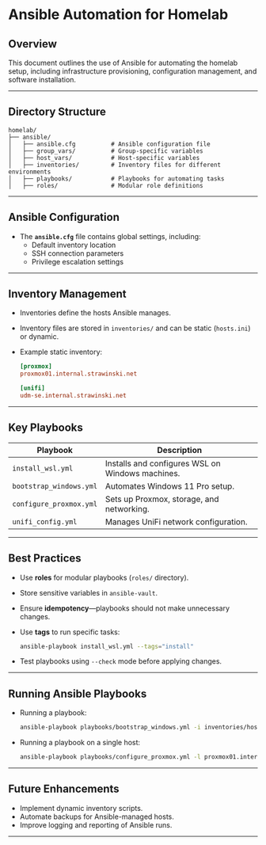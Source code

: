 # Ansible Automation for Homelab

## Overview

This document outlines the use of Ansible for automating the homelab setup, including infrastructure provisioning, configuration management, and software installation.

---

## Directory Structure

```text
homelab/
├── ansible/
│   ├── ansible.cfg          # Ansible configuration file
│   ├── group_vars/          # Group-specific variables
│   ├── host_vars/           # Host-specific variables
│   ├── inventories/         # Inventory files for different environments
│   ├── playbooks/           # Playbooks for automating tasks
│   ├── roles/               # Modular role definitions
```

---

## Ansible Configuration

- The **`ansible.cfg`** file contains global settings, including:
  - Default inventory location
  - SSH connection parameters
  - Privilege escalation settings

---

## Inventory Management

- Inventories define the hosts Ansible manages.
- Inventory files are stored in `inventories/` and can be static (`hosts.ini`) or dynamic.
- Example static inventory:
  
  ```ini
  [proxmox]
  proxmox01.internal.strawinski.net

  [unifi]
  udm-se.internal.strawinski.net
  ```

---

## Key Playbooks

| Playbook                 | Description |
|--------------------------|-------------|
| `install_wsl.yml`        | Installs and configures WSL on Windows machines. |
| `bootstrap_windows.yml`  | Automates Windows 11 Pro setup. |
| `configure_proxmox.yml`  | Sets up Proxmox, storage, and networking. |
| `unifi_config.yml`       | Manages UniFi network configuration. |

---

## Best Practices

- Use **roles** for modular playbooks (`roles/` directory).
- Store sensitive variables in `ansible-vault`.
- Ensure **idempotency**—playbooks should not make unnecessary changes.
- Use **tags** to run specific tasks:

  ```sh
  ansible-playbook install_wsl.yml --tags="install"
  ```

- Test playbooks using `--check` mode before applying changes.

---

## Running Ansible Playbooks

- Running a playbook:

  ```sh
  ansible-playbook playbooks/bootstrap_windows.yml -i inventories/hosts.ini
  ```

- Running a playbook on a single host:

  ```sh
  ansible-playbook playbooks/configure_proxmox.yml -l proxmox01.internal.strawinski.net
  ```

---

## Future Enhancements

- Implement dynamic inventory scripts.
- Automate backups for Ansible-managed hosts.
- Improve logging and reporting of Ansible runs.

---
